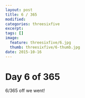 ```yaml
---
layout: post
title: 6 / 365
modified:
categories: threesixfive
excerpt:
tags: []
image:
  feature: threesixfive/6.jpg
  thumb: threesixfive/6-thumb.jpg
date: 2015-10-16
---
```


# Day 6 of 365

6/365 off we went!
